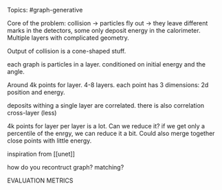 Topics: #graph-generative 

Core of the problem: collision -> particles fly out -> they leave different marks in the detectors, some only deposit energy in the calorimeter. Multiple layers with complicated geometry.

Output of collision is a cone-shaped stuff.

each graph is particles in a layer. conditioned on initial energy and the angle.

Around 4k points for layer. 4-8 layers. each point has 3 dimensions: 2d position and energy.

deposits withing a single layer are correlated. there is also correlation cross-layer (less)


4k points for layer per layer is a lot. Can we reduce it? if we get only a percentile of the enrgy, we can reduce it a bit. Could also merge together close points with little energy.

inspiration from [[unet]]


how do you recontruct graph? matching?



EVALUATION METRICS

